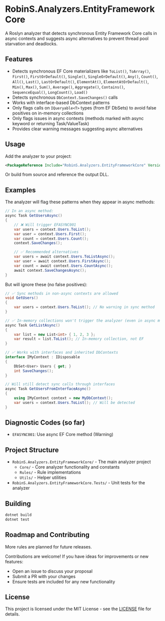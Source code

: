 # RobinS.Analyzers.EntityFrameworkCore

A Roslyn analyzer that detects synchronous Entity Framework Core calls in async contexts and suggests async alternatives to prevent thread pool starvation and deadlocks.

## Features

- Detects synchronous EF Core materializers like `ToList()`, `ToArray()`, `First()`, `FirstOrDefault()`, `Single()`, `SingleOrDefault()`, `Any()`, `Count()`, `All()`, `Last()`, `LastOrDefault()`, `ElementAt()`, `ElementAtOrDefault()`, `Min()`, `Max()`, `Sum()`, `Average()`, `Aggregate()`, `Contains()`, `SequenceEqual()`, `LongCount()`, `Load()`
- Detects synchronous `DbContext.SaveChanges()` calls
- Works with interface-based DbContext patterns
- Only flags calls on `IQueryable<T>` types (from EF DbSets) to avoid false positives on in-memory collections
- Only flags issues in async contexts (methods marked with async keyword or returning Task/ValueTask)
- Provides clear warning messages suggesting async alternatives

## Usage

Add the analyzer to your project:

```xml
<PackageReference Include="RobinS.Analyzers.EntityFrameworkCore" Version="1.0.0" PrivateAssets="all" />
```

Or build from source and reference the output DLL.

## Examples

The analyzer will flag these patterns when they appear in async methods:

```csharp
// In an async method:
async Task GetUsersAsync()
{
    // ❌ Will trigger EFASYNC001
    var users = context.Users.ToList();
    var user = context.Users.First();
    var count = context.Users.Count();
    context.SaveChanges();

    // ✅ Recommended alternatives
    var users = await context.Users.ToListAsync();
    var user = await context.Users.FirstAsync();
    var count = await context.Users.CountAsync();
    await context.SaveChangesAsync();
}
```

But will ignore these (no false positives):

```csharp
// ✅ Sync methods in non-async contexts are allowed
void GetUsers()
{
    var users = context.Users.ToList(); // No warning in sync method
}

// ✅ In-memory collections won't trigger the analyzer (even in async methods)
async Task GetListAsync()
{
    var list = new List<int> { 1, 2, 3 };
    var result = list.ToList(); // In-memory collection, not EF
}

// ✅ Works with interfaces and inherited DbContexts
interface IMyContext : IDisposable
{
    DbSet<User> Users { get; }
    int SaveChanges();
}

// Will still detect sync calls through interfaces
async Task GetUsersFromInterfaceAsync()
{
    using IMyContext context = new MyDbContext();
    var users = context.Users.ToList(); // Will be detected
}
```

## Diagnostic Codes (so far)

- `EFASYNC001`: Use async EF Core method (Warning)

## Project Structure

- `RobinS.Analyzers.EntityFrameworkCore/` - The main analyzer project
  - `Core/` - Core analyzer functionality and constants
  - `Rules/` - Rule implementations
  - `Utils/` - Helper utilities
- `RobinS.Analyzers.EntityFrameworkCore.Tests/` - Unit tests for the analyzer

## Building

```bash
dotnet build
dotnet test
```

## Roadmap and Contributing

More rules are planned for future releases.

Contributions are welcome! If you have ideas for improvements or new features:
- Open an issue to discuss your proposal
- Submit a PR with your changes
- Ensure tests are included for any new functionality

## License

This project is licensed under the MIT License - see the [LICENSE](LICENSE) file for details.
